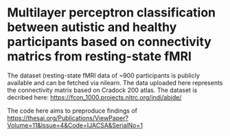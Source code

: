 # Multilayer perceptron classification between autistic and healthy participants based on connectivity matrics from resting-state fMRI

The dataset (resting-state fMRI data of ~900 participants is publicly available and can be fetched via nilearn. The data uploaded here represents the connectivity matrix based on Cradock 200 atlas.
The dataset is decribed here: https://fcon_1000.projects.nitrc.org/indi/abide/

The code here aims to preproduce findings of https://thesai.org/Publications/ViewPaper?Volume=11&Issue=4&Code=IJACSA&SerialNo=1
